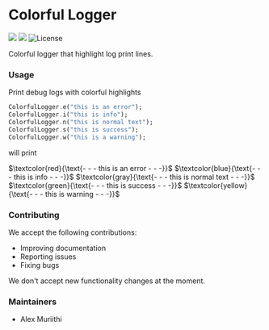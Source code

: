 # Colorful Logger
<p>
<a href="https://github.com/AlexMuriithi/colorful_logger.git"><img src="https://img.shields.io/badge/pub-v.0.0.1-brightgreen"></a>
<a><img src="https://img.shields.io/badge/language%20-English%20-red"></a>
<a><img src="https://img.shields.io/github/license/leisim/logger?logo=open-source-initiative&amp;logoColor=green" alt="License"></a>
</p>

Colorful logger that highlight log print lines.

### Usage

Print debug logs with colorful highlights

```dart
ColorfulLogger.e("this is an error");
ColorfulLogger.i("this is info");
ColorfulLogger.n("this is normal text");
ColorfulLogger.s("this is success");
ColorfulLogger.w("this is a warning");
```
will print

$\textcolor{red}{\text{- - - this is an error  - - -}}$
$\textcolor{blue}{\text{- - - this is info  - - -}}$
$\textcolor{gray}{\text{- - - this is normal text  - - -}}$
$\textcolor{green}{\text{- - - this is success - - -}}$
$\textcolor{yellow}{\text{- - - this is warning - - -}}$

### Contributing

We accept the following contributions:

* Improving documentation
* Reporting issues
* Fixing bugs

We don't accept new functionality changes at the moment.

### Maintainers

* Alex Muriithi

